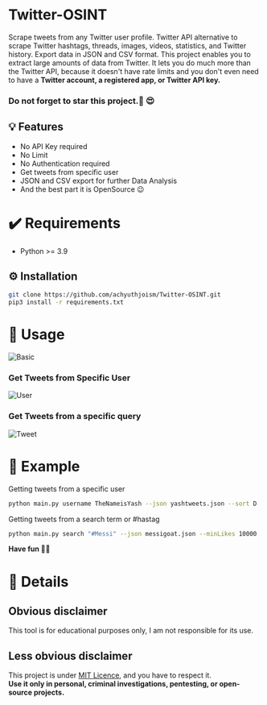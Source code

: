# Twitter-OSINT
Scrape tweets from any Twitter user profile. Twitter API alternative to scrape Twitter hashtags, threads, images, videos, statistics, 
and Twitter history. Export data in JSON and CSV format. This project enables you to extract large amounts of data from Twitter. 
It lets you do much more than the Twitter API, because it doesn't have rate limits and you don't even need to have a **Twitter account, a registered app, 
or Twitter API key.**

### Do not forget to star this project.🌟 😍

## 💡 Features
- No API Key required 
- No Limit
- No Authentication required
- Get tweets from specific user
- JSON and CSV export for further Data Analysis
- And the best part it is OpenSource 😉

# ✔️ Requirements
- Python >= 3.9

## ⚙ Installation 
```bash
git clone https://github.com/achyuthjoism/Twitter-OSINT.git
pip3 install -r requirements.txt
```

# 💃 Usage
![Basic](https://files.catbox.moe/lawve0.png)
### Get Tweets from Specific User
![User](https://files.catbox.moe/4gn0k9.png)
### Get Tweets from a specific query
![Tweet](https://files.catbox.moe/o5ymt0.png)

# 📙 Example
Getting tweets from a specific user
```Bash
python main.py username TheNameisYash --json yashtweets.json --sort D
```
Getting tweets from a search term or #hastag
```Bash
python main.py search "#Messi" --json messigoat.json --minLikes 10000
```
**Have fun 🥰💞**

# 📮 Details

## Obvious disclaimer

This tool is for educational purposes only, I am not responsible for its use.

## Less obvious disclaimer

This project is under [MIT Licence](https://choosealicense.com/licenses/mit/), and you have to respect it.\
**Use it only in personal, criminal investigations, pentesting, or open-source projects.**
